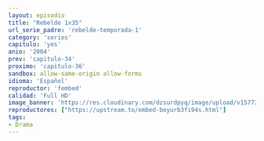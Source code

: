 ```yaml
---
layout: episodio
title: "Rebelde 1x35"
url_serie_padre: 'rebelde-temporada-1'
category: 'series'
capitulo: 'yes'
anio: '2004'
prev: 'capitulo-34'
proximo: 'capitulo-36'
sandbox: allow-same-origin allow-forms
idioma: 'Español'
reproductor: 'fembed'
calidad: 'Full HD'
image_banner: 'https://res.cloudinary.com/dzsurdpyq/image/upload/v1577313723/rebelde-temporada-1-min.jpg'
reproductores: ["https://upstream.to/embed-boyurb3fi94s.html"]
tags:
- Drama
---
```












